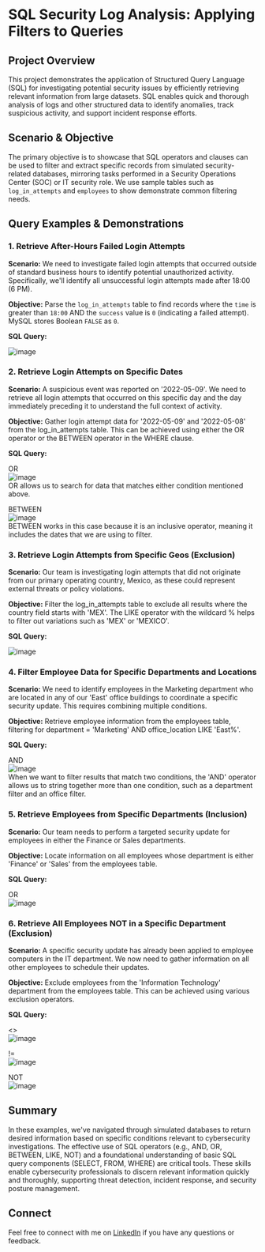 # SQL Security Log Analysis: Applying Filters to Queries

## Project Overview

This project demonstrates the application of Structured Query Language (SQL) for investigating potential security issues by efficiently retrieving relevant information from large datasets. SQL enables quick and thorough analysis of logs and other structured data to identify anomalies, track suspicious activity, and support incident response efforts.

## Scenario & Objective

The primary objective is to showcase that SQL operators and clauses can be used to filter and extract specific records from simulated security-related databases, mirroring tasks performed in a Security Operations Center (SOC) or IT security role. We use sample tables such as `log_in_attempts` and `employees` to show demonstrate common filtering needs.

## Query Examples & Demonstrations

### 1. Retrieve After-Hours Failed Login Attempts

**Scenario:** We need to investigate failed login attempts that occurred outside of standard business hours to identify potential unauthorized activity. Specifically, we'll identify all unsuccessful login attempts made after 18:00 (6 PM).

**Objective:** Parse the `log_in_attempts` table to find records where the `time` is greater than `18:00` AND the `success` value is `0` (indicating a failed attempt). MySQL stores Boolean `FALSE` as `0`.

**SQL Query:**

![image](https://github.com/user-attachments/assets/8055052f-f984-47de-b04e-4bf1ac0ae03c)


### 2. Retrieve Login Attempts on Specific Dates

**Scenario:** A suspicious event was reported on '2022-05-09'. We need to retrieve all login attempts that occurred on this specific day and the day immediately preceding it to understand the full context of activity.

**Objective:** Gather login attempt data for '2022-05-09' and '2022-05-08' from the log_in_attempts table. This can be achieved using either the OR operator or the BETWEEN operator in the WHERE clause.

**SQL Query:**

OR  
![image](https://github.com/user-attachments/assets/b68b4c39-06b5-40b1-956a-8debe7df4368)  
OR allows us to search for data that matches either condition mentioned above.

BETWEEN  
![image](https://github.com/user-attachments/assets/efc08d97-cc56-43ad-a088-9a9d3c96e2a9)  
BETWEEN works in this case because it is an inclusive operator, meaning it includes the dates that we are using to filter. 

### 3. Retrieve Login Attempts from Specific Geos (Exclusion)

**Scenario:** Our team is investigating login attempts that did not originate from our primary operating country, Mexico, as these could represent external threats or policy violations.

**Objective:** Filter the log_in_attempts table to exclude all results where the country field starts with 'MEX'. The LIKE operator with the wildcard % helps to filter out variations such as 'MEX' or 'MEXICO'.

**SQL Query:**

![image](https://github.com/user-attachments/assets/c49f2ff8-4f3c-4002-b6ac-1f85a464c6d7)

### 4. Filter Employee Data for Specific Departments and Locations

**Scenario:** We need to identify employees in the Marketing department who are located in any of our 'East' office buildings to coordinate a specific security update. This requires combining multiple conditions.

**Objective:** Retrieve employee information from the employees table, filtering for department = 'Marketing' AND office_location LIKE 'East%'.

**SQL Query:**

AND  
![image](https://github.com/user-attachments/assets/df700e17-1674-497a-b7ea-8184e0f3e426)  
When we want to filter results that match two conditions, the 'AND' operator allows us to string together more than one condition, such as a department filter and an office filter.

### 5. Retrieve Employees from Specific Departments (Inclusion)

**Scenario:** Our team needs to perform a targeted security update for employees in either the Finance or Sales departments.

**Objective:** Locate information on all employees whose department is either 'Finance' or 'Sales' from the employees table.

**SQL Query:**

OR  
![image](https://github.com/user-attachments/assets/7e42d8f1-ef97-4b60-9952-a5c4d12e24f2)

### 6. Retrieve All Employees NOT in a Specific Department (Exclusion)

**Scenario:** A specific security update has already been applied to employee computers in the IT department. We now need to gather information on all other employees to schedule their updates.

**Objective:** Exclude employees from the 'Information Technology' department from the employees table. This can be achieved using various exclusion operators.

**SQL Query:**

<>  
![image](https://github.com/user-attachments/assets/58b93a5d-bd0c-4f23-8bed-3cf444b5055a)

!=  
![image](https://github.com/user-attachments/assets/65ee8220-cc57-4d67-9456-d16bbd04a9c7)

NOT  
![image](https://github.com/user-attachments/assets/a9734ddd-e56b-47e0-bb50-ecdc6d56fa7a)

## Summary

In these examples, we've navigated through simulated databases to return desired information based on specific conditions relevant to cybersecurity investigations. The effective use of SQL operators (e.g., AND, OR, BETWEEN, LIKE, NOT) and a foundational understanding of basic SQL query components (SELECT, FROM, WHERE) are critical tools. These skills enable cybersecurity professionals to discern relevant information quickly and thoroughly, supporting threat detection, incident response, and security posture management.

## Connect

Feel free to connect with me on [LinkedIn](https://www.linkedin.com/in/ezra-park-779325330/) if you have any questions or feedback.
